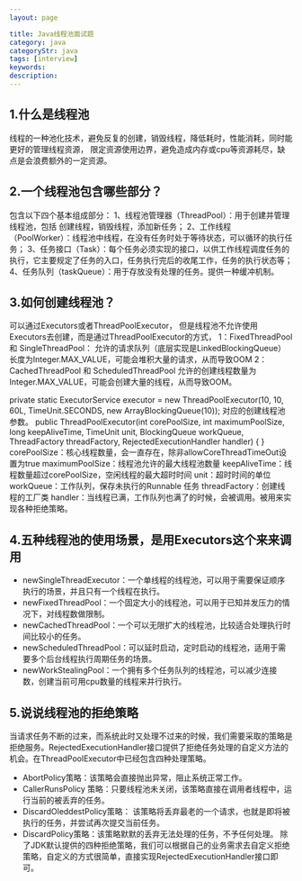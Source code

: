 ```yaml
---
layout: page

title: Java线程池面试题
category: java
categoryStr: java
tags: [interview]
keywords:
description:
---
```




## 1.什么是线程池
线程的一种池化技术，避免反复的创建，销毁线程，降低耗时，性能消耗，同时能更好的管理线程资源，
限定资源使用边界，避免造成内存或cpu等资源耗尽，缺点是会浪费额外的一定资源。

## 2.一个线程池包含哪些部分？
包含以下四个基本组成部分：
1、线程池管理器（ThreadPool）：用于创建并管理线程池，包括 创建线程，销毁线程，添加新任务；
2、工作线程（PoolWorker）：线程池中线程，在没有任务时处于等待状态，可以循环的执行任务；
3、任务接口（Task）：每个任务必须实现的接口，以供工作线程调度任务的执行，它主要规定了任务的入口，任务执行完后的收尾工作，任务的执行状态等；
4、任务队列（taskQueue）：用于存放没有处理的任务。提供一种缓冲机制。

## 3.如何创建线程池？
可以通过Executors或者ThreadPoolExecutor，
但是线程池不允许使用Executors去创建，而是通过ThreadPoolExecutor的方式，
1：FixedThreadPool 和 SingleThreadPool：
允许的请求队列（底层实现是LinkedBlockingQueue）长度为Integer.MAX_VALUE，可能会堆积大量的请求，从而导致OOM
2：CachedThreadPool 和 ScheduledThreadPool
允许的创建线程数量为Integer.MAX_VALUE，可能会创建大量的线程，从而导致OOM。

private static ExecutorService executor = new ThreadPoolExecutor(10, 10, 60L, TimeUnit.SECONDS, new ArrayBlockingQueue(10));
对应的创建线程池参数。
public ThreadPoolExecutor(int corePoolSize,
int maximumPoolSize,
long keepAliveTime,
TimeUnit unit,
BlockingQueue<Runnable> workQueue,
ThreadFactory threadFactory,
RejectedExecutionHandler handler) { }
corePoolSize：核心线程数量，会一直存在，除非allowCoreThreadTimeOut设置为true
maximumPoolSize：线程池允许的最大线程池数量
keepAliveTime：线程数量超过corePoolSize，空闲线程的最大超时时间
unit：超时时间的单位
workQueue：工作队列，保存未执行的Runnable 任务
threadFactory：创建线程的工厂类
handler：当线程已满，工作队列也满了的时候，会被调用。被用来实现各种拒绝策略。


## 4.五种线程池的使用场景，是用Executors这个来来调用
* newSingleThreadExecutor：一个单线程的线程池，可以用于需要保证顺序执行的场景，并且只有一个线程在执行。
* newFixedThreadPool：一个固定大小的线程池，可以用于已知并发压力的情况下，对线程数做限制。
* newCachedThreadPool：一个可以无限扩大的线程池，比较适合处理执行时间比较小的任务。
* newScheduledThreadPool：可以延时启动，定时启动的线程池，适用于需要多个后台线程执行周期任务的场景。
* newWorkStealingPool：一个拥有多个任务队列的线程池，可以减少连接数，创建当前可用cpu数量的线程来并行执行。

## 5.说说线程池的拒绝策略
当请求任务不断的过来，而系统此时又处理不过来的时候，我们需要采取的策略是拒绝服务。RejectedExecutionHandler接口提供了拒绝任务处理的自定义方法的机会。在ThreadPoolExecutor中已经包含四种处理策略。
* AbortPolicy策略：该策略会直接抛出异常，阻止系统正常工作。
* CallerRunsPolicy 策略：只要线程池未关闭，该策略直接在调用者线程中，运行当前的被丢弃的任务。
* DiscardOleddestPolicy策略： 该策略将丢弃最老的一个请求，也就是即将被执行的任务，并尝试再次提交当前任务。
* DiscardPolicy策略：该策略默默的丢弃无法处理的任务，不予任何处理。
  除了JDK默认提供的四种拒绝策略，我们可以根据自己的业务需求去自定义拒绝策略，自定义的方式很简单，直接实现RejectedExecutionHandler接口即可。